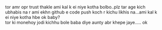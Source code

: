 tor amr opr trust thakle ami kal k ei niye kotha bolbo..plz tar age kich ubhabis na
r ami ekhn github e code push koch r kichu likhis na...ami kal k ei niye kotha hbe ok baby?
<br>tor ki monehoy jodi kichhu bole baba diye aunty abr khepe jaye..... ok
